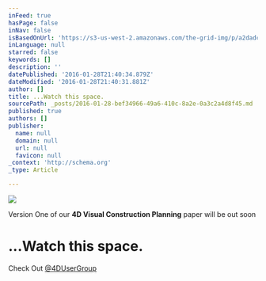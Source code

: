 ```yaml
---
inFeed: true
hasPage: false
inNav: false
isBasedOnUrl: 'https://s3-us-west-2.amazonaws.com/the-grid-img/p/a2dadcda11b62b04493c3dc18664ae634febd594.jpg'
inLanguage: null
starred: false
keywords: []
description: ''
datePublished: '2016-01-28T21:40:34.879Z'
dateModified: '2016-01-28T21:40:31.881Z'
author: []
title: ...Watch this space.
sourcePath: _posts/2016-01-28-bef34966-49a6-410c-8a2e-0a3c2a4d8f45.md
published: true
authors: []
publisher:
  name: null
  domain: null
  url: null
  favicon: null
_context: 'http://schema.org'
_type: Article

---
```

![](https://s3-us-west-2.amazonaws.com/the-grid-img/p/a2dadcda11b62b04493c3dc18664ae634febd594.jpg)

Version One of our **4D Visual Construction Planning** paper will be out soon

# ...**Watch this space.**

Check Out [@4DUserGroup][0]

[0]: https://twitter.com/4DUserGroup